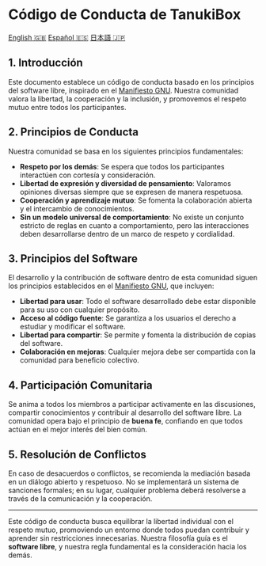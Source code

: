# Código de Conducta de TanukiBox

[English 🇬🇧](/CODE_OF_CONDUCT.md) [Español 🇪🇸](./ES.md) [日本語 🇯🇵](./JP.md)

## 1. Introducción
Este documento establece un código de conducta basado en los principios del software libre, inspirado en el [Manifiesto GNU](https://www.gnu.org/gnu/manifesto.en.html). Nuestra comunidad valora la libertad, la cooperación y la inclusión, y promovemos el respeto mutuo entre todos los participantes.

## 2. Principios de Conducta

Nuestra comunidad se basa en los siguientes principios fundamentales:

- **Respeto por los demás**: Se espera que todos los participantes interactúen con cortesía y consideración.
- **Libertad de expresión y diversidad de pensamiento**: Valoramos opiniones diversas siempre que se expresen de manera respetuosa.
- **Cooperación y aprendizaje mutuo**: Se fomenta la colaboración abierta y el intercambio de conocimientos.
- **Sin un modelo universal de comportamiento**: No existe un conjunto estricto de reglas en cuanto a comportamiento, pero las interacciones deben desarrollarse dentro de un marco de respeto y cordialidad.

## 3. Principios del Software

El desarrollo y la contribución de software dentro de esta comunidad siguen los principios establecidos en el [Manifiesto GNU](https://www.gnu.org/gnu/manifesto.en.html), que incluyen:

- **Libertad para usar**: Todo el software desarrollado debe estar disponible para su uso con cualquier propósito.
- **Acceso al código fuente**: Se garantiza a los usuarios el derecho a estudiar y modificar el software.
- **Libertad para compartir**: Se permite y fomenta la distribución de copias del software.
- **Colaboración en mejoras**: Cualquier mejora debe ser compartida con la comunidad para beneficio colectivo.

## 4. Participación Comunitaria

Se anima a todos los miembros a participar activamente en las discusiones, compartir conocimientos y contribuir al desarrollo del software libre. La comunidad opera bajo el principio de **buena fe**, confiando en que todos actúan en el mejor interés del bien común.

## 5. Resolución de Conflictos

En caso de desacuerdos o conflictos, se recomienda la mediación basada en un diálogo abierto y respetuoso. No se implementará un sistema de sanciones formales; en su lugar, cualquier problema deberá resolverse a través de la comunicación y la cooperación.

---
Este código de conducta busca equilibrar la libertad individual con el respeto mutuo, promoviendo un entorno donde todos puedan contribuir y aprender sin restricciones innecesarias. Nuestra filosofía guía es el **software libre**, y nuestra regla fundamental es la consideración hacia los demás.
